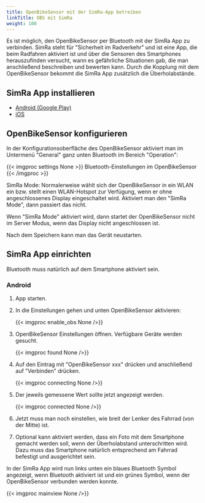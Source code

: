 ```yaml
---
title: OpenBikeSensor mit der SimRa-App betreiben
linkTitle: OBS mit SimRa
weight: 100
---
```


Es ist möglich, den OpenBikeSensor per Bluetooth mit der SimRa App zu verbinden. SimRa steht für "Sicherheit im Radverkehr" und ist eine App, die beim Radfahren aktiviert ist und über die Sensoren des Smartphones herauszufinden versucht, wann es gefährliche Situationen gab, die man anschließend beschreiben und bewerten kann. Durch die Kopplung mit dem OpenBikeSensor bekommt die SimRa App zusätzlich die Überholabstände.

## SimRa App installieren

* [Android (Google Play)](https://play.google.com/store/apps/details?id=de.tuberlin.mcc.simra.app)
* [iOS](https://apps.apple.com/de/app/simra/id1459516968)

## OpenBikeSensor konfigurieren

In der Konfigurationsoberfläche des OpenBikeSensor aktiviert man im Untermenü "General" ganz unten Bluetooth im Bereich "Operation":

{{< imgproc settings None >}}
Bluetooth-Einstellungen im OpenBikeSensor
{{< /imgproc >}}

SimRa Mode: Normalerweise wählt sich der OpenBikeSensor in ein WLAN ein bzw.
stellt einen WLAN-Hotspot zur Verfügung, wenn er ohne angeschlossenes Display
eingeschaltet wird. Aktiviert man den "SimRa Mode", dann passiert das nicht.

Wenn "SimRa Mode" aktiviert wird, dann startet der OpenBikeSensor nicht im
Server Modus, wenn das Display nicht angeschlossen ist.

Nach dem Speichern kann man das Gerät neustarten.

## SimRa App einrichten

Bluetooth muss natürlich auf dem Smartphone aktiviert sein.

### Android

1. App starten.
2. In die Einstellungen gehen und unten OpenBikeSensor aktivieren:

    {{< imgproc enable_obs None />}}

3. OpenBikeSensor Einstellungen öffnen. Verfügbare Geräte werden gesucht.

    {{< imgproc found None />}}

4. Auf den Eintrag mit "OpenBikeSensor xxx" drücken und anschließend auf "Verbinden" drücken.

    {{< imgproc connecting None />}}
5. Der jeweils gemessene Wert sollte jetzt angezeigt werden.

    {{< imgproc connected None />}}

6. Jetzt muss man noch einstellen, wie breit der Lenker des Fahrrad (von der
    Mitte) ist.
7. Optional kann aktiviert werden, dass ein Foto mit dem Smartphone gemacht
    werden soll, wenn der Überholabstand unterschritten wird. Dazu muss das
    Smartphone natürlich entsprechend am Fahrrad befestigt und ausgerichtet
    sein.

In der SimRa App wird nun links unten ein blaues Bluetooth Symbol angezeigt,
wenn Bluetooth aktiviert ist und ein grünes Symbol, wenn der OpenBikeSensor
verbunden werden konnte.

{{< imgproc mainview None />}}
